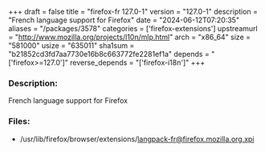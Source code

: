 +++
draft = false
title = "firefox-fr 127.0-1"
version = "127.0-1"
description = "French language support for Firefox"
date = "2024-06-12T07:20:35"
aliases = "/packages/3578"
categories = ['firefox-extensions']
upstreamurl = "http://www.mozilla.org/projects/l10n/mlp.html"
arch = "x86_64"
size = "581000"
usize = "635011"
sha1sum = "b21852cd3fd7aa7730e16b8c663772fe2281ef1a"
depends = "['firefox>=127.0']"
reverse_depends = "['firefox-i18n']"
+++
### Description: 
French language support for Firefox

### Files: 
* /usr/lib/firefox/browser/extensions/langpack-fr@firefox.mozilla.org.xpi
